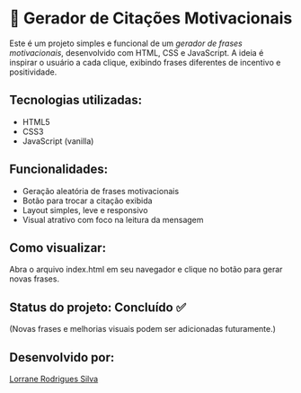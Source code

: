 # 💬 Gerador de Citações Motivacionais

Este é um projeto simples e funcional de um *gerador de frases motivacionais*, desenvolvido com HTML, CSS e JavaScript. A ideia é inspirar o usuário a cada clique, exibindo frases diferentes de incentivo e positividade.

## Tecnologias utilizadas:
- HTML5
- CSS3
- JavaScript (vanilla)

## Funcionalidades:
- Geração aleatória de frases motivacionais
- Botão para trocar a citação exibida
- Layout simples, leve e responsivo
- Visual atrativo com foco na leitura da mensagem

## Como visualizar:
Abra o arquivo index.html em seu navegador e clique no botão para gerar novas frases.

## Status do projeto: Concluído ✅  
(Novas frases e melhorias visuais podem ser adicionadas futuramente.)

## Desenvolvido por:
[Lorrane Rodrigues Silva](https://www.linkedin.com/in/lorranesilva1052)
